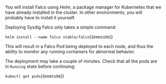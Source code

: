 You will install Falco using _Helm_, a package manager for Kubernetes that we have already installed in the cluster.  In other environments, you will probably have to install it yourself.

Deploying Sysdig Falco only takes a simple command:

`helm install --name falco stable/falco`{{execute}}

This will result in a Falco Pod being deployed to each node, and thus the ability to monitor any running containers for abnormal behavior.

The deployment may take a couple of minutes. Check that all the pods are in `Running` state before continuing:

`kubectl get pods`{{execute}}

